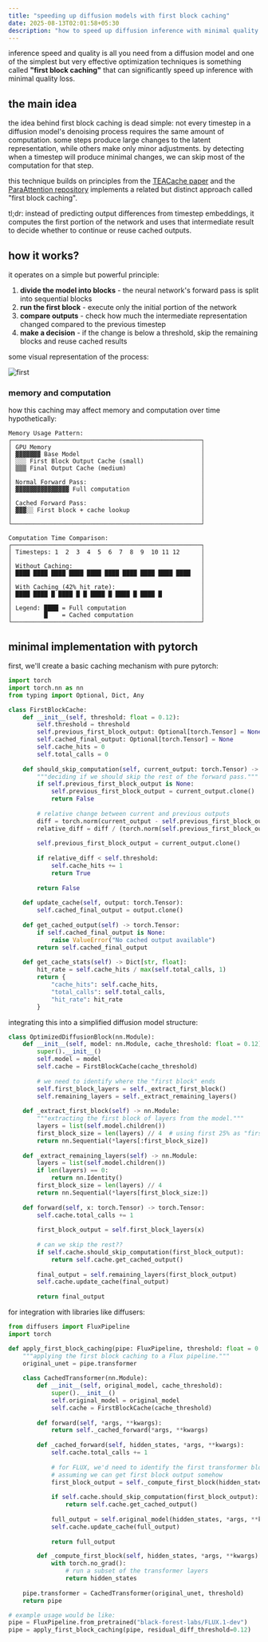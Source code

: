 ```yaml
---
title: "speeding up diffusion models with first block caching"
date: 2025-08-13T02:01:58+05:30
description: "how to speed up diffusion inference with minimal quality loss using first block caching"
---
```


inference speed and quality is all you need from a diffusion model and one of the simplest but very effective optimization techniques is something called **"first block caching"** that can significantly speed up inference with minimal quality loss.

## the main idea

the idea behind first block caching is dead simple: not every timestep in a diffusion model's denoising process requires the same amount of computation. some steps produce large changes to the latent representation, while others make only minor adjustments. by detecting when a timestep will produce minimal changes, we can skip most of the computation for that step.

this technique builds on principles from the [TEACache paper](https://liewfeng.github.io/TeaCache/) and the [ParaAttention repository](https://github.com/chengzeyi/ParaAttention) implements a related but distinct approach called "first block caching".

tl;dr: instead of predicting output differences from timestep embeddings, it computes the first portion of the network and uses that intermediate result to decide whether to continue or reuse cached outputs.

## how it works?

it operates on a simple but powerful principle:

1. **divide the model into blocks** - the neural network's forward pass is split into sequential blocks
2. **run the first block** - execute only the initial portion of the network
3. **compare outputs** - check how much the intermediate representation changed compared to the previous timestep
4. **make a decision** - if the change is below a threshold, skip the remaining blocks and reuse cached results

some visual representation of the process:

![first](/first.png)

### memory and computation

how this caching may affect memory and computation over time hypothetically:

```
Memory Usage Pattern:
┌─────────────────────────────────────────────────────┐
│ GPU Memory                                          │
│ ▓▓▓▓▓▓▓ Base Model                                  │
│ ░░░ First Block Output Cache (small)                │
│ ▒▒▒ Final Output Cache (medium)                     │
│                                                     │
│ Normal Forward Pass:                                │
│ ▓▓▓▓▓▓▓▓▓▓▓▓▓▓▓ Full computation                    │
│                                                     │
│ Cached Forward Pass:                                │
│ ▓▓▓░░ First block + cache lookup                    │
│                                                     │
└─────────────────────────────────────────────────────┘

Computation Time Comparison:
┌─────────────────────────────────────────────────────┐
│ Timesteps: 1  2  3  4  5  6  7  8  9  10 11 12      │
│                                                     │
│ Without Caching:                                    │
│ ████ ████ ████ ████ ████ ████ ████ ████ ████ ████   │
│                                                     │
│ With Caching (42% hit rate):                        │
│ ████ ████ █ ████ █ █ ████ █ ████ █ ████ █           │
│                                                     │
│ Legend: ████ = Full computation                     │
│         █    = Cached computation                   │
└─────────────────────────────────────────────────────┘
```

## minimal implementation with pytorch

first, we'll create a basic caching mechanism with pure pytorch:

```python
import torch
import torch.nn as nn
from typing import Optional, Dict, Any

class FirstBlockCache:
    def __init__(self, threshold: float = 0.12):
        self.threshold = threshold
        self.previous_first_block_output: Optional[torch.Tensor] = None
        self.cached_final_output: Optional[torch.Tensor] = None
        self.cache_hits = 0
        self.total_calls = 0
    
    def should_skip_computation(self, current_output: torch.Tensor) -> bool:
        """deciding if we should skip the rest of the forward pass."""
        if self.previous_first_block_output is None:
            self.previous_first_block_output = current_output.clone()
            return False
        
        # relative change between current and previous outputs
        diff = torch.norm(current_output - self.previous_first_block_output)
        relative_diff = diff / (torch.norm(self.previous_first_block_output) + 1e-8)
        
        self.previous_first_block_output = current_output.clone()
        
        if relative_diff < self.threshold:
            self.cache_hits += 1
            return True
        
        return False
    
    def update_cache(self, output: torch.Tensor):
        self.cached_final_output = output.clone()
    
    def get_cached_output(self) -> torch.Tensor:
        if self.cached_final_output is None:
            raise ValueError("No cached output available")
        return self.cached_final_output
    
    def get_cache_stats(self) -> Dict[str, float]:
        hit_rate = self.cache_hits / max(self.total_calls, 1)
        return {
            "cache_hits": self.cache_hits,
            "total_calls": self.total_calls,
            "hit_rate": hit_rate
        }
```

integrating this into a simplified diffusion model structure:

```python
class OptimizedDiffusionBlock(nn.Module):
    def __init__(self, model: nn.Module, cache_threshold: float = 0.12):
        super().__init__()
        self.model = model
        self.cache = FirstBlockCache(cache_threshold)
        
        # we need to identify where the "first block" ends
        self.first_block_layers = self._extract_first_block()
        self.remaining_layers = self._extract_remaining_layers()
    
    def _extract_first_block(self) -> nn.Module:
        """extracting the first block of layers from the model."""
        layers = list(self.model.children())
        first_block_size = len(layers) // 4  # using first 25% as "first block"
        return nn.Sequential(*layers[:first_block_size])
    
    def _extract_remaining_layers(self) -> nn.Module:
        layers = list(self.model.children())
        if len(layers) == 0:
            return nn.Identity()
        first_block_size = len(layers) // 4
        return nn.Sequential(*layers[first_block_size:])
    
    def forward(self, x: torch.Tensor) -> torch.Tensor:
        self.cache.total_calls += 1
        
        first_block_output = self.first_block_layers(x)
        
        # can we skip the rest??
        if self.cache.should_skip_computation(first_block_output):
            return self.cache.get_cached_output()
        
        final_output = self.remaining_layers(first_block_output)
        self.cache.update_cache(final_output)
        
        return final_output
```

for integration with libraries like diffusers:

```python
from diffusers import FluxPipeline
import torch

def apply_first_block_caching(pipe: FluxPipeline, threshold: float = 0.12):
    """applying the first block caching to a Flux pipeline."""
    original_unet = pipe.transformer
    
    class CachedTransformer(nn.Module):
        def __init__(self, original_model, cache_threshold):
            super().__init__()
            self.original_model = original_model
            self.cache = FirstBlockCache(cache_threshold)
            
        def forward(self, *args, **kwargs):
            return self._cached_forward(*args, **kwargs)
        
        def _cached_forward(self, hidden_states, *args, **kwargs):
            self.cache.total_calls += 1
            
            # for FLUX, we'd need to identify the first transformer block
            # assuming we can get first block output somehow
            first_block_output = self._compute_first_block(hidden_states, *args, **kwargs)
            
            if self.cache.should_skip_computation(first_block_output):
                return self.cache.get_cached_output()
            
            full_output = self.original_model(hidden_states, *args, **kwargs)
            self.cache.update_cache(full_output)
            
            return full_output

        def _compute_first_block(self, hidden_states, *args, **kwargs):
            with torch.no_grad():
                # run a subset of the transformer layers
                return hidden_states
    
    pipe.transformer = CachedTransformer(original_unet, threshold)
    return pipe

# example usage would be like:
pipe = FluxPipeline.from_pretrained("black-forest-labs/FLUX.1-dev")
pipe = apply_first_block_caching(pipe, residual_diff_threshold=0.12)
```